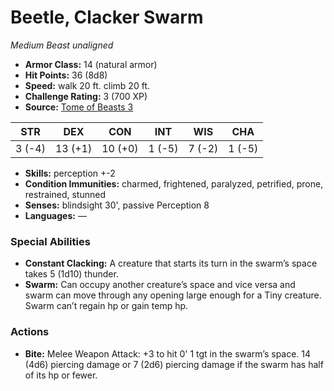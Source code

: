 # Beetle, Clacker Swarm

*Medium* *Beast* *unaligned*

- **Armor Class:** 14 (natural armor)
- **Hit Points:** 36 (8d8)
- **Speed:** walk 20 ft. climb 20 ft.
- **Challenge Rating:** 3 (700 XP)
- **Source:** [Tome of Beasts 3](https://koboldpress.com/kpstore/product/tome-of-beasts-2-for-5th-edition/)

| STR | DEX | CON | INT | WIS | CHA |
| --- | --- | --- | --- | --- | --- |
| 3 (-4) | 13 (+1) | 10 (+0) | 1 (-5) | 7 (-2) | 1 (-5) |

- **Skills:** perception +-2
- **Condition Immunities:** charmed, frightened, paralyzed, petrified, prone, restrained, stunned
- **Senses:** blindsight 30', passive Perception 8
- **Languages:** —
### Special Abilities
- **Constant Clacking:** A creature that starts its turn in the swarm’s space takes 5 (1d10) thunder.
- **Swarm:** Can occupy another creature’s space and vice versa and swarm can move through any opening large enough for a Tiny creature. Swarm can’t regain hp or gain temp hp.
### Actions
- **Bite:** Melee Weapon Attack: +3 to hit 0' 1 tgt in the swarm’s space. 14 (4d6) piercing damage or 7 (2d6) piercing damage if the swarm has half of its hp or fewer.
